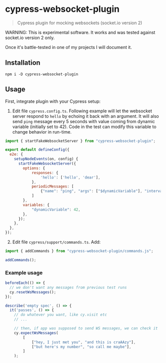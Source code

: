 # cypress-websocket-plugin

> Cypress plugin for mocking websockets (socket.io version 2)

WARNING: This is experimental software. It works and was tested against socket.io version 2 only.

Once it's battle-tested in one of my projects I will document it.

## Installation

```shell
npm i -D cypress-websocket-plugin
```

## Usage

First, integrate plugin with your Cypress setup:

1. Edit file `cypress.config.ts`. Following example will let the websocket server respond
   to `hello` by echoing it back with an argument. It will also send `ping` message every
   5 seconds with value coming from dynamic variable (initially set to 42). Code in the
   test can modify this variable to change behavior in run-time.
```js
import { startFakeWebsocketServer } from "cypress-websocket-plugin";

export default defineConfig({
  e2e: {
    setupNodeEvents(on, config) {
      startFakeWebsocketServer({
        options: {
            responses: {
                'hello': ['hello', 'dear'],
            },
            periodicMessages: [
                {"name": "ping", "args": ["$dynamicVariable"], "interval": 5000},
            ]
        },
        variables: {
            "dynamicVariable": 42,
        },
      });
    },
  },
});
```
2. Edit file `cypress/support/commands.ts`. Add:
```js
import { addCommands } from "cypress-websocket-plugin/commands.js";

addCommands();
```

### Example usage

```js
beforeEach(() => {
  // we don't want any messages from previous test runs
  cy.resetWsMessages();
});

describe('empty spec', () => {
  it('passes', () => {
    // do whatever you want, like cy.visit etc
    // ...

    // then, if app was supposed to send WS messages, we can check it
    cy.expectWsMessages(
        [
            ["hey, I just met you", "and this is craAAzy"],
            ["but here's my number", "so call me maybe"],
        ]
    );
```
